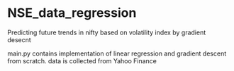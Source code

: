 # NSE_data_regression
Predicting future trends in nifty based on volatility index by gradient desecnt 

main.py contains implementation of linear regression and gradient descent from scratch.
data is collected from Yahoo Finance
